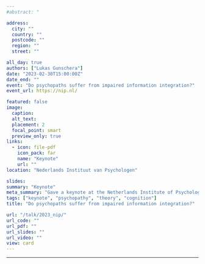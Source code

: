 ```yaml
---
#abstract: "

address:
  city: ""
  country: ""
  postcode: ""
  region: ""
  street: ""

all_day: true
authors: ["Lukas Gunschera"]
date: "2023-02-30T15:00:00Z"
date_end: ""
event: "Do psychopaths suffer from impaired information integration?"
event_url: https://nip.nl/

featured: false
image:
  caption:
  alt_text:
  placement: 2
  focal_point: smart
  preview_only: true
links:
  - icon: file-pdf
    icon_pack: far
    name: "Keynote"
    url: ""
location: "Nederlands Instituut van Psychologen"

slides:
summary: "Keynote"
meta_summary: "Gave a keynote at the Netherlands Institute of Psychologist annual meeting of psychiatrists on current theories of psychopathy with a focus on recent evidence evaluating the Impaired Integration theory in particular. The presentation covered work which received the Nederlands Instituut van Psychologen thesis award."
tags: ["keynote", "psychopathy", "theory", "cognition"]
title: "Do psychopaths suffer from impaired information integration?"

url: "/talk/2023_nip/"
url_code: ""
url_pdf: ""
url_slides: ""
url_video: ""
view: card
---
```


---
